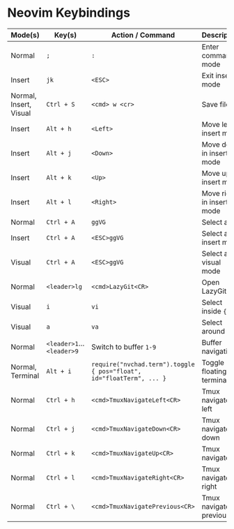 # Neovim Keybindings

| Mode(s)                | Key(s)                  | Action / Command                                                     | Description               |
| ---------------------- | ----------------------- | -------------------------------------------------------------------- | ------------------------- |
| Normal                 | `;`                     | `:`                                                                  | Enter command mode        |
| Insert                 | `jk`                    | `<ESC>`                                                              | Exit insert mode          |
| Normal, Insert, Visual | `Ctrl + S`              | `<cmd> w <cr>`                                                       | Save file                 |
| Insert                 | `Alt + h`               | `<Left>`                                                             | Move left in insert mode  |
| Insert                 | `Alt + j`               | `<Down>`                                                             | Move down in insert mode  |
| Insert                 | `Alt + k`               | `<Up>`                                                               | Move up in insert mode    |
| Insert                 | `Alt + l`               | `<Right>`                                                            | Move right in insert mode |
| Normal                 | `Ctrl + A`              | `ggVG`                                                               | Select all                |
| Insert                 | `Ctrl + A`              | `<ESC>ggVG`                                                          | Select all in insert mode |
| Visual                 | `Ctrl + A`              | `<ESC>ggVG`                                                          | Select all in visual mode |
| Normal                 | `<leader>lg`            | `<cmd>LazyGit<CR>`                                                   | Open LazyGit              |
| Visual                 | `i`                     | `vi`                                                                 | Select inside `{}`        |
| Visual                 | `a`                     | `va`                                                                 | Select around `{}`        |
| Normal                 | `<leader>1`…`<leader>9` | Switch to buffer `1-9`                                               | Buffer navigation         |
| Normal, Terminal       | `Alt + i`               | `require("nvchad.term").toggle { pos="float", id="floatTerm", ... }` | Toggle floating terminal  |
| Normal                 | `Ctrl + h`              | `<cmd>TmuxNavigateLeft<CR>`                                          | Tmux navigate left        |
| Normal                 | `Ctrl + j`              | `<cmd>TmuxNavigateDown<CR>`                                          | Tmux navigate down        |
| Normal                 | `Ctrl + k`              | `<cmd>TmuxNavigateUp<CR>`                                            | Tmux navigate up          |
| Normal                 | `Ctrl + l`              | `<cmd>TmuxNavigateRight<CR>`                                         | Tmux navigate right       |
| Normal                 | `Ctrl + \`              | `<cmd>TmuxNavigatePrevious<CR>`                                      | Tmux navigate previous    |
